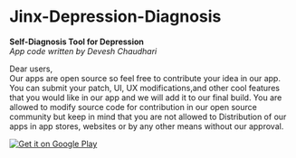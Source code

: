 # Jinx-Depression-Diagnosis
<b> Self-Diagnosis Tool for Depression </b> <br>
<i> App code written by Devesh Chaudhari </i>

Dear users, <br>
  Our apps are open source so feel free to contribute your idea in our app. 
  You can submit your patch, UI, UX modifications,and other cool features 
  that you would like in our app and we will add it to our final build. 
  You are allowed to modify source code for contribution in our open source
  community but keep in mind that you are not allowed to Distribution of our apps in
  app stores, websites or by any other means without our approval.
  
  
  <a href='https://play.google.com/store/apps/details?id=devesh.ephrine.depression.self.diagnosis&pcampaignid=MKT-Other-global-all-co-prtnr-py-PartBadge-Mar2515-1'><img alt='Get it on Google Play' src='https://play.google.com/intl/en_us/badges/images/generic/en_badge_web_generic.png'/></a>
